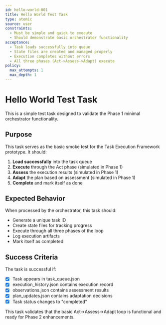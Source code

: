 ```yaml
---
id: hello-world-001
title: Hello World Test Task
type: atomic
source: user
constraints:
  - Must be simple and quick to execute
  - Should demonstrate basic orchestrator functionality
acceptance:
  - Task loads successfully into queue
  - State files are created and managed properly
  - Execution completes without errors
  - All three phases (Act->Assess->Adapt) execute
policy:
  max_attempts: 1
  max_depth: 1
---
```


# Hello World Test Task

This is a simple test task designed to validate the Phase 1 minimal orchestrator functionality.

## Purpose

This task serves as the basic smoke test for the Task Execution Framework prototype. It should:

1. **Load successfully** into the task queue
2. **Execute** through the Act phase (simulated in Phase 1)
3. **Assess** the execution results (simulated in Phase 1)  
4. **Adapt** the plan based on assessment (simulated in Phase 1)
5. **Complete** and mark itself as done

## Expected Behavior

When processed by the orchestrator, this task should:

- Generate a unique task ID
- Create state files for tracking progress
- Execute through all three phases of the loop
- Log execution artifacts
- Mark itself as completed

## Success Criteria

The task is successful if:
- [x] Task appears in task_queue.json
- [x] execution_history.json contains execution record
- [x] observations.json contains assessment results
- [x] plan_updates.json contains adaptation decisions
- [x] Task status changes to "completed"

This task validates that the basic Act->Assess->Adapt loop is functional and ready for Phase 2 enhancements.